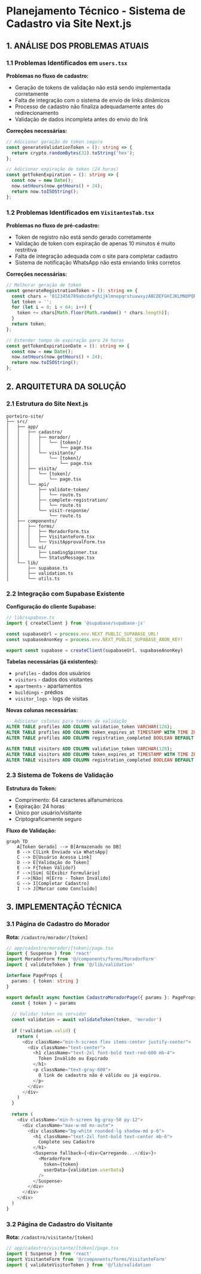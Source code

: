 # Planejamento Técnico - Sistema de Cadastro via Site Next.js

## 1. ANÁLISE DOS PROBLEMAS ATUAIS

### 1.1 Problemas Identificados em `users.tsx`

**Problemas no fluxo de cadastro:**
- Geração de tokens de validação não está sendo implementada corretamente
- Falta de integração com o sistema de envio de links dinâmicos
- Processo de cadastro não finaliza adequadamente antes do redirecionamento
- Validação de dados incompleta antes do envio do link

**Correções necessárias:**
```typescript
// Adicionar geração de token seguro
const generateValidationToken = (): string => {
  return crypto.randomBytes(32).toString('hex');
};

// Adicionar expiração de token (24 horas)
const getTokenExpiration = (): string => {
  const now = new Date();
  now.setHours(now.getHours() + 24);
  return now.toISOString();
};
```

### 1.2 Problemas Identificados em `VisitantesTab.tsx`

**Problemas no fluxo de pré-cadastro:**
- Token de registro não está sendo gerado corretamente
- Validação de token com expiração de apenas 10 minutos é muito restritiva
- Falta de integração adequada com o site para completar cadastro
- Sistema de notificação WhatsApp não está enviando links corretos

**Correções necessárias:**
```typescript
// Melhorar geração de token
const generateRegistrationToken = (): string => {
  const chars = '0123456789abcdefghijklmnopqrstuvwxyzABCDEFGHIJKLMNOPQRSTUVWXYZ';
  let token = '';
  for (let i = 0; i < 64; i++) {
    token += chars[Math.floor(Math.random() * chars.length)];
  }
  return token;
};

// Estender tempo de expiração para 24 horas
const getTokenExpirationDate = (): string => {
  const now = new Date();
  now.setHours(now.getHours() + 24);
  return now.toISOString();
};
```

## 2. ARQUITETURA DA SOLUÇÃO

### 2.1 Estrutura do Site Next.js

```
porteiro-site/
├── src/
│   ├── app/
│   │   ├── cadastro/
│   │   │   ├── morador/
│   │   │   │   └── [token]/
│   │   │   │       └── page.tsx
│   │   │   └── visitante/
│   │   │       └── [token]/
│   │   │           └── page.tsx
│   │   ├── visita/
│   │   │   └── [token]/
│   │   │       └── page.tsx
│   │   └── api/
│   │       ├── validate-token/
│   │       │   └── route.ts
│   │       ├── complete-registration/
│   │       │   └── route.ts
│   │       └── visit-response/
│   │           └── route.ts
│   ├── components/
│   │   ├── forms/
│   │   │   ├── MoradorForm.tsx
│   │   │   ├── VisitanteForm.tsx
│   │   │   └── VisitApprovalForm.tsx
│   │   └── ui/
│   │       ├── LoadingSpinner.tsx
│   │       └── StatusMessage.tsx
│   └── lib/
│       ├── supabase.ts
│       ├── validation.ts
│       └── utils.ts
```

### 2.2 Integração com Supabase Existente

**Configuração do cliente Supabase:**
```typescript
// lib/supabase.ts
import { createClient } from '@supabase/supabase-js'

const supabaseUrl = process.env.NEXT_PUBLIC_SUPABASE_URL!
const supabaseAnonKey = process.env.NEXT_PUBLIC_SUPABASE_ANON_KEY!

export const supabase = createClient(supabaseUrl, supabaseAnonKey)
```

**Tabelas necessárias (já existentes):**
- `profiles` - dados dos usuários
- `visitors` - dados dos visitantes
- `apartments` - apartamentos
- `buildings` - prédios
- `visitor_logs` - logs de visitas

**Novas colunas necessárias:**
```sql
-- Adicionar colunas para tokens de validação
ALTER TABLE profiles ADD COLUMN validation_token VARCHAR(128);
ALTER TABLE profiles ADD COLUMN token_expires_at TIMESTAMP WITH TIME ZONE;
ALTER TABLE profiles ADD COLUMN registration_completed BOOLEAN DEFAULT FALSE;

ALTER TABLE visitors ADD COLUMN validation_token VARCHAR(128);
ALTER TABLE visitors ADD COLUMN token_expires_at TIMESTAMP WITH TIME ZONE;
ALTER TABLE visitors ADD COLUMN registration_completed BOOLEAN DEFAULT FALSE;
```

### 2.3 Sistema de Tokens de Validação

**Estrutura do Token:**
- Comprimento: 64 caracteres alfanuméricos
- Expiração: 24 horas
- Único por usuário/visitante
- Criptograficamente seguro

**Fluxo de Validação:**
```mermaid
graph TD
    A[Token Gerado] --> B[Armazenado no DB]
    B --> C[Link Enviado via WhatsApp]
    C --> D[Usuário Acessa Link]
    D --> E[Validação do Token]
    E --> F{Token Válido?}
    F -->|Sim| G[Exibir Formulário]
    F -->|Não| H[Erro - Token Inválido]
    G --> I[Completar Cadastro]
    I --> J[Marcar como Concluído]
```

## 3. IMPLEMENTAÇÃO TÉCNICA

### 3.1 Página de Cadastro do Morador

**Rota:** `/cadastro/morador/[token]`

```typescript
// app/cadastro/morador/[token]/page.tsx
import { Suspense } from 'react'
import MoradorForm from '@/components/forms/MoradorForm'
import { validateToken } from '@/lib/validation'

interface PageProps {
  params: { token: string }
}

export default async function CadastroMoradorPage({ params }: PageProps) {
  const { token } = params
  
  // Validar token no servidor
  const validation = await validateToken(token, 'morador')
  
  if (!validation.valid) {
    return (
      <div className="min-h-screen flex items-center justify-center">
        <div className="text-center">
          <h1 className="text-2xl font-bold text-red-600 mb-4">
            Token Inválido ou Expirado
          </h1>
          <p className="text-gray-600">
            O link de cadastro não é válido ou já expirou.
          </p>
        </div>
      </div>
    )
  }
  
  return (
    <div className="min-h-screen bg-gray-50 py-12">
      <div className="max-w-md mx-auto">
        <div className="bg-white rounded-lg shadow-md p-6">
          <h1 className="text-2xl font-bold text-center mb-6">
            Complete seu Cadastro
          </h1>
          <Suspense fallback={<div>Carregando...</div>}>
            <MoradorForm 
              token={token} 
              userData={validation.userData}
            />
          </Suspense>
        </div>
      </div>
    </div>
  )
}
```

### 3.2 Página de Cadastro do Visitante

**Rota:** `/cadastro/visitante/[token]`

```typescript
// app/cadastro/visitante/[token]/page.tsx
import { Suspense } from 'react'
import VisitanteForm from '@/components/forms/VisitanteForm'
import { validateVisitorToken } from '@/lib/validation